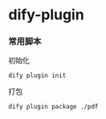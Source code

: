 # dify-plugin

### 常用脚本

初始化
```shell
dify plugin init 
```

打包
```shell
dify plugin package ./pdf 
```
